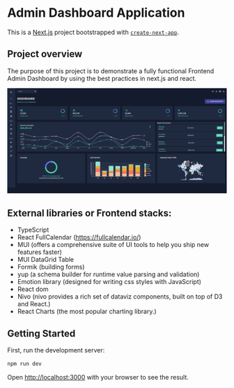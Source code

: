 # Admin Dashboard Application

This is a [Next.js](https://nextjs.org/) project bootstrapped with [`create-next-app`](https://github.com/vercel/next.js/tree/canary/packages/create-next-app).

## Project overview

The purpose of this project is to demonstrate a fully functional Frontend Admin Dashboard by using the best practices in next.js and react.

![Application demo](./public/screenshot.png)

## External libraries or Frontend stacks:

- TypeScript
- React FullCalendar (https://fullcalendar.io/)
- MUI (offers a comprehensive suite of UI tools to help you ship new features faster)
- MUI DataGrid Table
- Formik (building forms)
- yup (a schema builder for runtime value parsing and validation)
- Emotion library (designed for writing css styles with JavaScript)
- React dom
- Nivo (nivo provides a rich set of dataviz components, built on top of D3 and React.)
- React Charts (the most popular charting library.)

## Getting Started

First, run the development server:

```bash
npm run dev
```

Open [http://localhost:3000](http://localhost:3000) with your browser to see the result.

